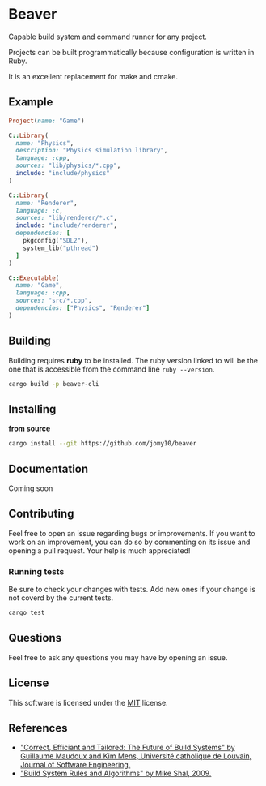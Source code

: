 # Beaver

Capable build system and command runner for any project.

Projects can be built programmatically because configuration is written in Ruby.

It is an excellent replacement for make and cmake.

## Example

```ruby
Project(name: "Game")

C::Library(
  name: "Physics",
  description: "Physics simulation library",
  language: :cpp,
  sources: "lib/physics/*.cpp",
  include: "include/physics"
)

C::Library(
  name: "Renderer",
  language: :c,
  sources: "lib/renderer/*.c",
  include: "include/renderer",
  dependencies: [
    pkgconfig("SDL2"),
    system_lib("pthread")
  ]
)

C::Executable(
  name: "Game",
  language: :cpp,
  sources: "src/*.cpp",
  dependencies: ["Physics", "Renderer"]
)
```

## Building

Building requires **ruby** to be installed. The ruby version linked to will be the one that is accessible
from the command line `ruby --version`.

```sh
cargo build -p beaver-cli
```

## Installing

**from source**
```sh
cargo install --git https://github.com/jomy10/beaver
```

## Documentation

Coming soon

## Contributing

Feel free to open an issue regarding bugs or improvements. If you want to work
on an improvement, you can do so by commenting on its issue and opening a pull
request. Your help is much appreciated!

### Running tests

Be sure to check your changes with tests. Add new ones if your change is not coverd by the current tests.

```sh
cargo test
```

## Questions

Feel free to ask any questions you may have by opening an issue.

## License

This software is licensed under the [MIT](LICENSE) license.

## References

- ["Correct, Efficiant and Tailored: The Future of Build Systems" by Guillaume Maudoux and Kim Mens, Université catholique de Louvain, Journal of Software Engineering.](https://dial.uclouvain.be/pr/boreal/object/boreal%3A189586/datastream/PDF_01/view)
- ["Build System Rules and Algorithms" by Mike Shal, 2009.](https://gittup.org/tup/build_system_rules_and_algorithms.pdf)

